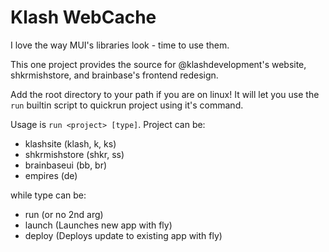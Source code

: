 # Klash WebCache
I love the way MUI's libraries look - time to use them.

This one project provides the source for @klashdevelopment's website, shkrmishstore, and brainbase's frontend redesign.

Add the root directory to your path if you are on linux! It will let you use the `run` builtin script to quickrun project using it's command.

Usage is `run <project> [type]`. Project can be:
- klashsite (klash, k, ks)
- shkrmishstore (shkr, ss)
- brainbaseui (bb, br)
- empires (de)

while type can be:
- run (or no 2nd arg)
- launch (Launches new app with fly)
- deploy (Deploys update to existing app with fly)